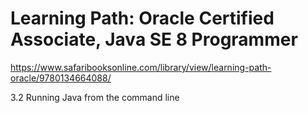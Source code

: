 # Learning Path: Oracle Certified Associate, Java SE 8 Programmer

https://www.safaribooksonline.com/library/view/learning-path-oracle/9780134664088/

3.2 Running Java from the command line
